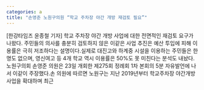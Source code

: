 ```yaml
---
categories: a
title: "손영준 노원구의원 “학교 주차장 야간 개방 재검토 필요”"
---
```

[한강타임즈 윤종철 기자] 학교 주차장 야간 개방 사업에 대한 전면적인 재검토 요구가 나왔다. 주민들의 의사를 충분히 검토하지 않은 이같은 사업 추진은 예산 투입에 피해 이용률은 극히 저조하다는 설명이다.실제로 대진고와 하계중 시설을 이용하는 주민들은 한 명도 없으며, 영신여고 등 4개 학교 역시 이용률은 50%도 못 미친다는 분석도 내놨다.노원구의회 손영준 의원은 23일 개회한 제275회 정례회 1차 본회의 5분 자유발언에 나서 이같이 주장했다.손 의원에 따르면 노원구는 지난 2019년부터 학교주차장 야간개방 사업을 확대하며 최근